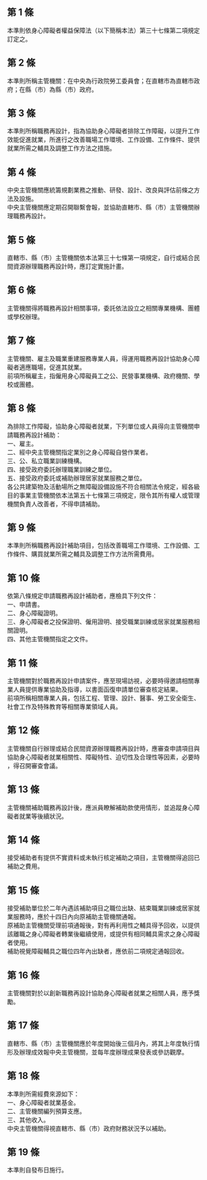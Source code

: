 第 1 條
-------
本準則依身心障礙者權益保障法（以下簡稱本法）第三十七條第二項規定  
訂定之。

第 2 條
-------
本準則所稱主管機關：在中央為行政院勞工委員會；在直轄市為直轄市政  
府；在縣（市）為縣（市）政府。

第 3 條
-------
本準則所稱職務再設計，指為協助身心障礙者排除工作障礙，以提升工作  
效能促進就業，所進行之改善職場工作環境、工作設備、工作條件、提供  
就業所需之輔具及調整工作方法之措施。

第 4 條
-------
中央主管機關應統籌規劃業務之推動、研發、設計、改良與評估前條之方  
法及設施。  
中央主管機關應定期召開聯繫會報，並協助直轄市、縣（市）主管機關辦  
理職務再設計。

第 5 條
-------
直轄市、縣（市）主管機關依本法第三十七條第一項規定，自行或結合民  
間資源辦理職務再設計時，應訂定實施計畫。

第 6 條
-------
主管機關得將職務再設計相關事項，委託依法設立之相關專業機構、團體  
或學校辦理。

第 7 條
-------
主管機關、雇主及職業重建服務專業人員，得運用職務再設計協助身心障  
礙者適應職場，促進其就業。  
前項所稱雇主，指僱用身心障礙員工之公、民營事業機構、政府機關、學  
校或團體。

第 8 條
-------
為排除工作障礙，協助身心障礙者就業，下列單位或人員得向主管機關申  
請職務再設計補助：  
一、雇主。  
二、經中央主管機關指定業別之身心障礙自營作業者。  
三、公、私立職業訓練機構。  
四、接受政府委託辦理職業訓練之單位。  
五、接受政府委託或補助辦理居家就業服務之單位。  
各公共建築物及活動場所之無障礙設備設施不符合相關法令規定，經各級  
目的事業主管機關依本法第五十七條第三項規定，限令其所有權人或管理  
機關負責人改善者，不得申請補助。

第 9 條
-------
本準則所稱職務再設計補助項目，包括改善職場工作環境、工作設備、工  
作條件、購買就業所需之輔具及調整工作方法所需費用。

第 10 條
--------
依第八條規定申請職務再設計補助者，應檢具下列文件：  
一、申請書。  
二、身心障礙證明。  
三、身心障礙者之投保證明、僱用證明、接受職業訓練或居家就業服務相  
    關證明。  
四、其他主管機關指定之文件。

第 11 條
--------
主管機關對於職務再設計申請案件，應至現場訪視，必要時得邀請相關專  
業人員提供專業協助及指導，以書面函復申請單位審查核定結果。  
前項所稱相關專業人員，包括工程、管理、設計、醫事、勞工安全衛生、  
社會工作及特殊教育等相關專業領域人員。

第 12 條
--------
主管機關自行辦理或結合民間資源辦理職務再設計時，應審查申請項目與  
協助身心障礙者就業相關性、障礙特性、迫切性及合理性等因素，必要時  
，得召開審查會議。

第 13 條
--------
主管機關補助職務再設計後，應派員瞭解補助款使用情形，並追蹤身心障  
礙者就業等後續狀況。

第 14 條
--------
接受補助者有提供不實資料或未執行核定補助之項目，主管機關得追回已  
補助之費用。

第 15 條
--------
接受補助單位於二年內遇該補助項目之職位出缺、結束職業訓練或居家就  
業服務時，應於十四日內向原補助主管機關通報。  
原補助主管機關受理前項通報後，對有再利用性之輔具得予回收，以提供  
該離職之身心障礙者轉業後繼續使用，或提供有相同輔具需求之身心障礙  
者使用。  
補助視覺障礙輔具之職位四年內出缺者，應依前二項規定通報回收。

第 16 條
--------
主管機關對於以創新職務再設計協助身心障礙者就業之相關人員，應予獎  
勵。

第 17 條
--------
直轄市、縣（市）主管機關應於年度開始後三個月內，將其上年度執行情  
形及辦理成效報中央主管機關，並每年度辦理成果發表或參訪觀摩。

第 18 條
--------
本準則所需經費來源如下：  
一、身心障礙者就業基金。  
二、主管機關編列預算支應。  
三、其他收入。  
中央主管機關得視直轄市、縣（市）政府財務狀況予以補助。

第 19 條
--------
本準則自發布日施行。

